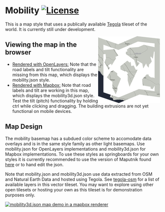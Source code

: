 # Mobility [![License](https://img.shields.io/badge/License-BSD%202--Clause-orange.svg)](https://opensource.org/licenses/BSD-2-Clause)
This is a map style that uses a publically available [Tegola](https://github.com/terranodo/tegola) tileset of the world. It is currently still under development.

<img align="right" alt="TegolaMobility" src="logo.png" />

## Viewing the map in the browser
- [Rendered with OpenLayers:](http://htmlpreview.github.io/?https://github.com/PetersonGIS/Mobility/blob/master/live-map.html)
Note that the road labels and tilt functionality are missing from this map, which displays the mobility.json style.
- [Rendered with Mapbox:](http://www.gretchenpeterson.com/live-map-mapbox-mobility.html) 
  Note that road labels and tilt are working in this map, which displays the mobility3d.json style. Test the tilt (pitch)   functionality by holding ctrl while clicking and dragging. The building extrusions are not yet functional on mobile devices.

## Map Design

The mobility basemap has a subdued color scheme to accomodate data overlays and is in the same style family as other light basemaps. Use mobility.json for OpenLayers implementations and mobility3d.json for Mapbox implementations. To use these styles as springboards for your own styles it is currently recommended to use the version of Maputnik found [here](https://justenpalmer.github.io/editor) or to hand edit the json.

Note that mobility.json and mobility3d.json use data extracted from OSM and Natural Earth Data and hosted using Tegola. See [tegola-osm](https://github.com/terranodo/tegola-osm) for a list of available layers in this vector tileset. You may want to explore using other open tilesets or hosting your own as this tileset is for demonstration purposes only.

[![mobility3d.json map demo in a mapbox renderer](demo.gif)](http://www.gretchenpeterson.com/live-map-mapbox-mobility.html#14.66/50.7173/7.1318/-52/60)
